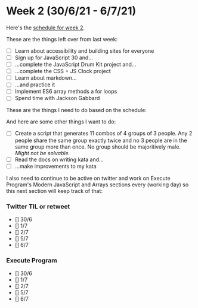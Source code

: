 # Week 2 (30/6/21 - 6/7/21)

Here's the [schedule for week 2]().

These are the things left over from last week:

- [ ] Learn about accessibility and building sites for everyone
- [ ] Sign up for JavaScript 30 and...
- [ ] ...complete the JavaScript Drum Kit project and...
- [ ] ...complete the CSS + JS Clock project
- [ ] Learn about markdown...
- [ ] ...and practice it
- [ ] Implement ES6 array methods a for loops
- [ ] Spend time with Jackson Gabbard

These are the things I need to do based on the schedule:

And here are some other things I want to do:

- [ ] Create a script that generates 11 combos of 4 groups of 3 people. Any 2 people share the same group exactly twice and no 3 people are in the same group more than once. No group should be majoritively male. *Might not be solvable.*
- [ ] Read the docs on writing kata and...
- [ ] ...make improvements to my kata

I also need to continue to be active on twitter and work on Execute Program's Modern JavaScript and Arrays sections every (working day) so this next section will keep track of that:

### Twitter TIL or retweet

- [] 30/6
- [] 1/7
- [] 2/7
- [] 5/7
- [] 6/7

### Execute Program

- [] 30/6
- [] 1/7
- [] 2/7
- [] 5/7
- [] 6/7